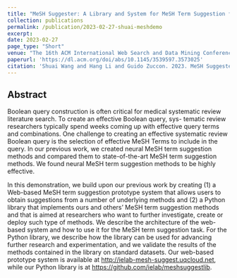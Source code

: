 ```yaml
---
title: "MeSH Suggester: A Library and System for MeSH Term Suggestion for Systematic Review Boolean Query Construction"
collection: publications
permalink: /publication/2023-02-27-shuai-meshdemo
excerpt: 
date: 2023-02-27
page_type: "Short"
venue: "The 16th ACM International Web Search and Data Mining Conference"
paperurl: 'https://dl.acm.org/doi/abs/10.1145/3539597.3573025'
citation: 'Shuai Wang and Hang Li and Guido Zuccon. 2023. MeSH Suggester: A Library and System for MeSH Term Suggestion for Systematic Review Boolean Query Construction. In the 16th Web Search and Data Mining Conference WSDM 2023.'
---
```


## Abstract
Boolean query construction is often critical for medical systematic review literature search. To create an effective Boolean query, sys- tematic review researchers typically spend weeks coming up with effective query terms and combinations. One challenge to creating an effective systematic review Boolean query is the selection of effective MeSH Terms to include in the query. In our previous work, we created neural MeSH term suggestion methods and compared them to state-of-the-art MeSH term suggestion methods. We found neural MeSH term suggestion methods to be highly effective.

In this demonstration, we build upon our previous work by creating (1) a Web-based MeSH term suggestion prototype system that allows users to obtain suggestions from a number of underlying methods and (2) a Python library that implements ours and others’ MeSH term suggestion methods and that is aimed at researchers who want to further investigate, create or deploy such type of methods. We describe the architecture of the web-based system and how to use it for the MeSH term suggestion task. For the Python library, we describe how the library can be used for advancing further research and experimentation, and we validate the results of the methods contained in the library on standard datasets. Our web-based prototype system is available at http://ielab-mesh-suggest.uqcloud.net, while our Python library is at https://github.com/ielab/meshsuggestlib.